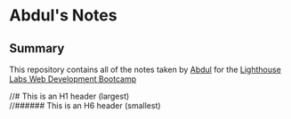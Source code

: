 # Abdul's Notes 
## Summary

This repository contains all of the notes taken by [Abdul](https://github.com/syabdulr) for the [Lighthouse Labs Web Development Bootcamp](https://www.lighthouselabs.ca/)

//# This is an H1 header (largest) \
//###### This is an H6 header (smallest)

